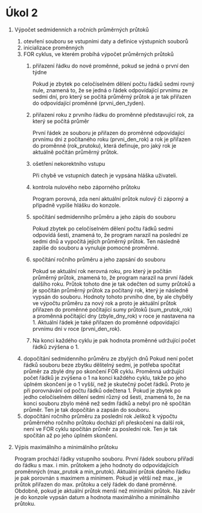 # Úkol 2 

1. Výpočet sedmidenních a ročních průměrných průtoků
    1.  otevření souboru se vstupními daty a definice výstupních souborů
    2. inicializace proměnných
    3. FOR cyklus, ve kterém probíhá výpočet průměrných průtoků
        1. přiřazení řádku do nové proměnné, pokud se jedná o první den týdne 

            Pokud je zbytek po celočíselném dělení počtu řádků sedmi rovný nule, znamená to, že se jedná o řádek odpovídající prvnímu ze sedmi dní, pro který se počítá průměrný průtok a je tak přiřazen do odpovídající proměnné (prvni_den_tyden).

        2. přiřazení roku z prvního řádku do proměnné představující rok, za který se počítá průměr

            První řádek ze souboru je přiřazen do proměnné odpovídající prvnímu dni z počítaného roku (prvni_den_rok) a rok je přiřazen do proměnné (rok_prutoku), která definuje, pro jaký rok je aktuálně počítán průměrný průtok.

        3. ošetření nekorektního vstupu

            Při chybě ve vstupních datech je vypsána hláška uživateli.

        4. kontrola nulového nebo záporného průtoku

            Program porovná, zda není aktuální průtok nulový či záporný a případně vypíše hlášku do konzole.

        5. spočítání sedmidenního průměru a jeho zápis do souboru

            Pokud zbytek po celočíselném dělení počtu řádků sedmi odpovídá šesti, znamená to, že program narazil na poslední ze sedmi dnů a vypočítá jejich průměrný průtok. Ten následně zapíše do souboru a vynuluje pomocné proměnné.

        6.  spočítání ročního průměru a jeho zapsání do souboru

            Pokud se aktuální rok nerovná roku, pro který je počítán průměrný průtok, znamená to, že program narazil na první řádek dalšího roku. Průtok tohoto dne je tak odečten od sumy průtoků a je spočítán průměrný průtok za počítaný rok, který je následně vypsán do souboru. Hodnoty tohoto prvního dne, by ale chyběly ve výpočtu průměru za nový rok a proto je aktuální průtok přiřazen do proměnné počítající sumy průtoků (sum_prutok_rok) a proměnná počítající dny (zbyle_dny_rok) v roce je nastavena na 1. Aktuální řádek je také přiřazen do proměnné odpovídající prvnímu dni v roce (prvni_den_rok).
            
        7. Na konci každého cyklu je pak hodnota proměnné udržující počet řádků zvýšena o 1.
    4. dopočítání sedmidenního průměru ze zbylých dnů
        Pokud není počet řádků souboru beze zbytku dělitelný sedmi, je potřeba spočítat průměr za zbylé dny po skončení FOR cyklu. Proměnná udržující počet řádků je zvýšena o 1 na konci každého cyklu, takže po jeho úplném skončení je o 1 vyšší, než je skutečný počet řádků. Proto je při porovnávání od počtu řádků odečtena 1. Pokud je zbytek po jedho celočíselném dělení sedmi různý od šesti, znamená to, že na konci souboru zbylo méně než sedm řádků a nebyl pro ně spočítán průměr. Ten je tak dopočítán a zapsán do souboru.
    5. dopočítání ročního průměru za poslední rok
        Jelikož k výpočtu průměrného ročního průtoku dochází při přeskočení na další rok, není ve FOR cyklu spočítán průměr za poslední rok. Ten je tak spočítán až po jeho úplném skončení.

2. Výpis maximálního a minimálního průtoku

    Program prochází řádky vstupního souboru. První řádek souboru přiřadí do řádku s max. i min. průtokem a jeho hodnoty do odpovídajících proměnných (max_prutok a min_prutok). Aktuální průtok daného řádku je pak porovnán s maximem a minimem. Pokud je větší než max., je průtok přiřazen do max. průtoku a celý řádek do dané proměnné. Obdobně, pokud je aktuální průtok menší než minimální průtok. Na závěr je do konzole vypsán datum a hodnota maximálního a minimálního průtoku.
